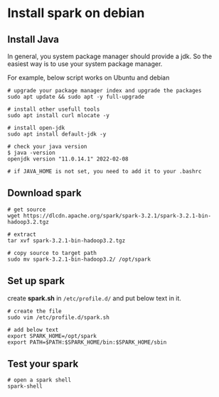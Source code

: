 # Install spark on debian

## Install Java

In general, you system package manager should provide a jdk. So the easiest way is to use your system package manager. 

For example, below script works on Ubuntu and debian

```shell
# upgrade your package manager index and upgrade the packages
sudo apt update && sudo apt -y full-upgrade

# install other usefull tools
sudo apt install curl mlocate -y

# install open-jdk
sudo apt install default-jdk -y

# check your java version
$ java -version
openjdk version "11.0.14.1" 2022-02-08

# if JAVA_HOME is not set, you need to add it to your .bashrc
```

## Download spark 

```shell
# get source
wget https://dlcdn.apache.org/spark/spark-3.2.1/spark-3.2.1-bin-hadoop3.2.tgz

# extract
tar xvf spark-3.2.1-bin-hadoop3.2.tgz

# copy source to target path
sudo mv spark-3.2.1-bin-hadoop3.2/ /opt/spark 
```

## Set up spark 

create **spark.sh** in `/etc/profile.d/` and put below text in it.

```shell
# create the file
sudo vim /etc/profile.d/spark.sh

# add below text
export SPARK_HOME=/opt/spark
export PATH=$PATH:$SPARK_HOME/bin:$SPARK_HOME/sbin
```

## Test your spark

```shell
# open a spark shell
spark-shell
```
